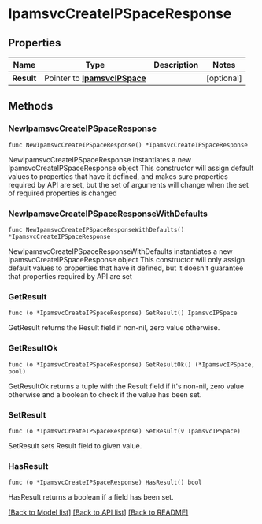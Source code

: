 # IpamsvcCreateIPSpaceResponse

## Properties

Name | Type | Description | Notes
------------ | ------------- | ------------- | -------------
**Result** | Pointer to [**IpamsvcIPSpace**](IpamsvcIPSpace.md) |  | [optional] 

## Methods

### NewIpamsvcCreateIPSpaceResponse

`func NewIpamsvcCreateIPSpaceResponse() *IpamsvcCreateIPSpaceResponse`

NewIpamsvcCreateIPSpaceResponse instantiates a new IpamsvcCreateIPSpaceResponse object
This constructor will assign default values to properties that have it defined,
and makes sure properties required by API are set, but the set of arguments
will change when the set of required properties is changed

### NewIpamsvcCreateIPSpaceResponseWithDefaults

`func NewIpamsvcCreateIPSpaceResponseWithDefaults() *IpamsvcCreateIPSpaceResponse`

NewIpamsvcCreateIPSpaceResponseWithDefaults instantiates a new IpamsvcCreateIPSpaceResponse object
This constructor will only assign default values to properties that have it defined,
but it doesn't guarantee that properties required by API are set

### GetResult

`func (o *IpamsvcCreateIPSpaceResponse) GetResult() IpamsvcIPSpace`

GetResult returns the Result field if non-nil, zero value otherwise.

### GetResultOk

`func (o *IpamsvcCreateIPSpaceResponse) GetResultOk() (*IpamsvcIPSpace, bool)`

GetResultOk returns a tuple with the Result field if it's non-nil, zero value otherwise
and a boolean to check if the value has been set.

### SetResult

`func (o *IpamsvcCreateIPSpaceResponse) SetResult(v IpamsvcIPSpace)`

SetResult sets Result field to given value.

### HasResult

`func (o *IpamsvcCreateIPSpaceResponse) HasResult() bool`

HasResult returns a boolean if a field has been set.


[[Back to Model list]](../README.md#documentation-for-models) [[Back to API list]](../README.md#documentation-for-api-endpoints) [[Back to README]](../README.md)


